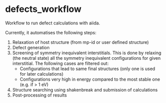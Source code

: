 # defects_workflow
Workflow to run defect calculations with aiida.

Currently, it automatises the following steps:
1. Relaxation of host structure (from mp-id or user defined structure)
2. Defect generation
3. Screening of symmetry inequivalent interstitials. This is done by relaxing (the neutral state)
    all the symmetry inequivalent configurations for given interstitial. The following cases are filtered out:
    * Configurations that lead to same final structures (only one is used for later calculations)
    * Configurations very high in energy compared to the most stable one (e.g. if > 1 eV)
4. Structure searching using shakenbreak and submission of calculations
5. Post-processing of results
